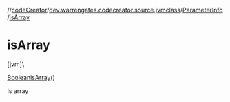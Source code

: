 //[codeCreator](../../../index.md)/[dev.warrengates.codecreator.source.jvmclass](../index.md)/[ParameterInfo](index.md)/[isArray](is-array.md)

# isArray

[jvm]\

[Boolean](https://docs.oracle.com/javase/8/docs/api/java/lang/Boolean.html)[isArray](is-array.md)()

Is array
